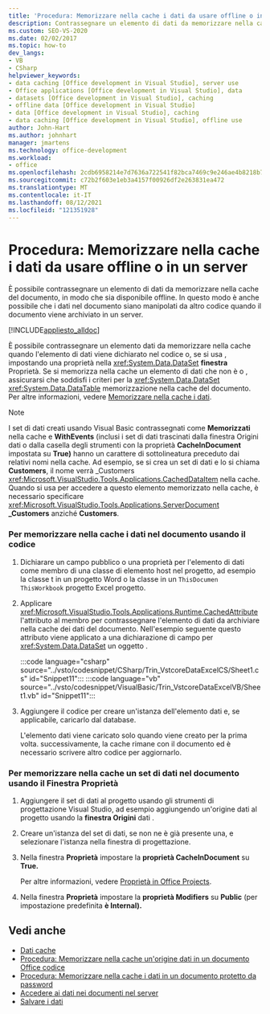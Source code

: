 ```yaml
---
title: 'Procedura: Memorizzare nella cache i dati da usare offline o in un server'
description: Contrassegnare un elemento di dati da memorizzare nella cache del documento, in modo che sia disponibile offline. In questo modo è possibile che i dati nel documento siano manipolati da altro codice.
ms.custom: SEO-VS-2020
ms.date: 02/02/2017
ms.topic: how-to
dev_langs:
- VB
- CSharp
helpviewer_keywords:
- data caching [Office development in Visual Studio], server use
- Office applications [Office development in Visual Studio], data
- datasets [Office development in Visual Studio], caching
- offline data [Office development in Visual Studio]
- data [Office development in Visual Studio], caching
- data caching [Office development in Visual Studio], offline use
author: John-Hart
ms.author: johnhart
manager: jmartens
ms.technology: office-development
ms.workload:
- office
ms.openlocfilehash: 2cdb6958214e7d7636a722541f82bca7469c9e246ae4b8218b734b86646a43fb
ms.sourcegitcommit: c72b2f603e1eb3a4157f00926df2e263831ea472
ms.translationtype: MT
ms.contentlocale: it-IT
ms.lasthandoff: 08/12/2021
ms.locfileid: "121351928"
---
```

# <a name="how-to-cache-data-for-use-offline-or-on-a-server"></a>Procedura: Memorizzare nella cache i dati da usare offline o in un server
  È possibile contrassegnare un elemento di dati da memorizzare nella cache del documento, in modo che sia disponibile offline. In questo modo è anche possibile che i dati nel documento siano manipolati da altro codice quando il documento viene archiviato in un server.

 [!INCLUDE[appliesto_alldoc](../vsto/includes/appliesto-alldoc-md.md)]

 È possibile contrassegnare un elemento dati da memorizzare nella cache quando l'elemento di dati viene dichiarato nel codice o, se si usa , impostando una proprietà nella <xref:System.Data.DataSet> **finestra** Proprietà. Se si memorizza nella cache un elemento di dati che non è o , assicurarsi che soddisfi i criteri per la <xref:System.Data.DataSet> <xref:System.Data.DataTable> memorizzazione nella cache del documento. Per altre informazioni, vedere [Memorizzare nella cache i dati](../vsto/caching-data.md).

> [!NOTE]
> I set di dati creati usando Visual Basic contrassegnati come **Memorizzati** nella cache e  **WithEvents**  (inclusi i set di dati trascinati dalla finestra Origini dati o dalla casella degli strumenti con la proprietà **CacheInDocument** impostata su **True)** hanno un carattere di sottolineatura preceduto dai relativi nomi nella cache. Ad esempio, se si crea un set di dati e lo si chiama **Customers**, il nome verrà _Customers <xref:Microsoft.VisualStudio.Tools.Applications.CachedDataItem> nella cache.  Quando si usa per accedere a questo elemento memorizzato nella cache, è necessario specificare <xref:Microsoft.VisualStudio.Tools.Applications.ServerDocument> **_Customers** anziché **Customers**.

### <a name="to-cache-data-in-the-document-using-code"></a>Per memorizzare nella cache i dati nel documento usando il codice

1. Dichiarare un campo pubblico o una proprietà per l'elemento di dati come membro di una classe di elemento host nel progetto, ad esempio la classe t in un progetto Word o la classe in un `ThisDocumen` `ThisWorkbook` progetto Excel progetto.

2. Applicare <xref:Microsoft.VisualStudio.Tools.Applications.Runtime.CachedAttribute> l'attributo al membro per contrassegnare l'elemento di dati da archiviare nella cache dei dati del documento. Nell'esempio seguente questo attributo viene applicato a una dichiarazione di campo per <xref:System.Data.DataSet> un oggetto .

     :::code language="csharp" source="../vsto/codesnippet/CSharp/Trin_VstcoreDataExcelCS/Sheet1.cs" id="Snippet11":::
     :::code language="vb" source="../vsto/codesnippet/VisualBasic/Trin_VstcoreDataExcelVB/Sheet1.vb" id="Snippet11":::

3. Aggiungere il codice per creare un'istanza dell'elemento dati e, se applicabile, caricarlo dal database.

     L'elemento dati viene caricato solo quando viene creato per la prima volta. successivamente, la cache rimane con il documento ed è necessario scrivere altro codice per aggiornarlo.

### <a name="to-cache-a-dataset-in-the-document-by-using-the-properties-window"></a>Per memorizzare nella cache un set di dati nel documento usando il Finestra Proprietà

1. Aggiungere il set di dati al progetto usando gli strumenti di progettazione Visual Studio, ad esempio aggiungendo un'origine dati al progetto usando la **finestra Origini** dati .

2. Creare un'istanza del set di dati, se non ne è già presente una, e selezionare l'istanza nella finestra di progettazione.

3. Nella finestra **Proprietà** impostare la **proprietà CacheInDocument** su **True.**

     Per altre informazioni, vedere [Proprietà in Office Projects](../vsto/properties-in-office-projects.md).

4. Nella finestra **Proprietà** impostare la **proprietà Modifiers** su **Public** (per impostazione predefinita **è Internal).**

## <a name="see-also"></a>Vedi anche
- [Dati cache](../vsto/caching-data.md)
- [Procedura: Memorizzare nella cache un'origine dati in un documento Office codice](../vsto/how-to-programmatically-cache-a-data-source-in-an-office-document.md)
- [Procedura: Memorizzare nella cache i dati in un documento protetto da password](../vsto/how-to-cache-data-in-a-password-protected-document.md)
- [Accedere ai dati nei documenti nel server](../vsto/accessing-data-in-documents-on-the-server.md)
- [Salvare i dati](../data-tools/save-data-back-to-the-database.md)
